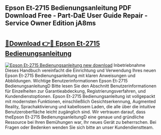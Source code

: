 ## Epson Et-2715 Bedienungsanleitung PDF Download Free - Part-DaE User Guide Repair - Service Owner Edition jA8ms

# <h2><a href="http://df64ly.blite.top/?on=Epson+Et-2715+Bedienungsanleitung">🔗Download 👉🔴 Epson Et-2715 Bedienungsanleitung</a></h2>

[![Epson Et-2715 Bedienungsanleitung new download](https://i.imgur.com/lujVjoI.png)](http://df64ly.blite.top/?on=Epson+Et-2715+Bedienungsanleitung)
Inbetriebnahme Dieses Handbuch vereinfacht die Einrichtung und Verwendung Ihres neuen Epson Et-2715 Bedienungsanleitung mit klaren Anweisungen und Abbildungen. Wichtige Benutzerinformationen Epson Et-2715 BedienungsanleitungD Bitte lesen Sie den Abschnitt Benutzerinformationen für Einzelheiten zur Garantieabdeckung, Registrierungsverfahren, und Kundendienstoptionen. Epson Et-2715 Bedienungsanleitung ist vollgepackt mit modernsten Funktionen, einschließlich Gesichtserkennung, Augmented Reality, Sprachaktivierung und kabellosem Laden, die alle über die intuitive Benutzeroberfläche leicht zugänglich sind. Wir vertrauen darauf, dass theEpson Et-2715 BedienungsanleitungD eine genaue und gründliche Ressource bei Ihren Bemühungen war, Ihr neues Gerät zu beherrschen. Bei Fragen oder Bedenken wenden Sie sich bitte an unser Kundendienstteam.
